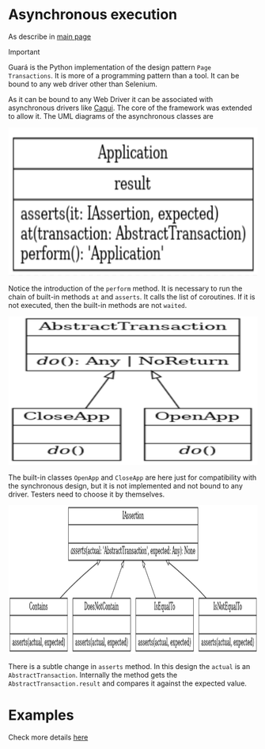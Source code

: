 # Asynchronous execution
As describe in [main page](https://github.com/douglasdcm/guara?tab=readme-ov-file#introduction)

> [!IMPORTANT]
> Guará is the Python implementation of the design pattern `Page Transactions`. It is more of a programming pattern than a tool. It can be bound to any web driver other than Selenium.

As it can be bound to any Web Driver it can be associated with asynchronous drivers like [Caqui](https://github.com/douglasdcm/caqui). The core of the framework was extended to allow it. The UML diagrams of the asynchronous classes are

<p align="center">
    <img src="https://github.com/douglasdcm/guara/blob/main/docs/images/async/uml_application.png?raw=true" width="800" height="300" />
</p>

Notice the introduction of the `perform` method. It is necessary to run the chain of built-in methods `at` and `asserts`. It calls the list of coroutines. If it is not executed, then the built-in methods are not `waited`.

<p align="center">
    <img src="https://github.com/douglasdcm/guara/blob/main/docs/images/async/uml_abstract_transaction.png?raw=true" width="600" height="300" />
</p>

The built-in classes `OpenApp` and `CloseApp` are here just for compatibility with the synchronous design, but it is not implemented and not bound to any driver. Testers need to choose it by themselves.

<p align="center">
    <img src="https://github.com/douglasdcm/guara/blob/main/docs/images/async/uml_iassertion.png?raw=true" width="800" height="300" />
</p>

There is a subtle change in `asserts` method. In this design the `actual` is an `AbstractTransaction`. Internally the method gets the `AbstractTransaction.result` and compares it against the expected value.

# Examples

Check more details [here](https://github.com/douglasdcm/guara/blob/main/examples/web_ui/caqui_async/asynchronouos/test_async.py)